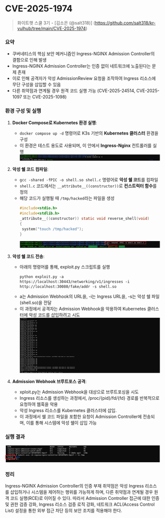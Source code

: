 # CVE-2025-1974
> 화이트햇 스쿨 3기 - [김소은 (@salt318)] (https://github.com/salt318/kr-vulhub/tree/main/CVE-2025-1974)

### 요약

- 쿠버네티스의 핵심 보안 메커니즘인 Ingress-NGINX Admission Controller의 결함으로 인해 발생
- Ingress-NGINX Admission Controller는 인증 없이 네트워크에 노출된다는 문제 존재
- 이로 인해 공격자가 악성 AdmissionReview 요청을 조작하여 Ingress 리소스에 무단 구성을 삽입할 수 있음
- 다른 취약점과 연계될 경우 원격 코드 실행 가능 (CVE-2025-24514, CVE-2025-1097 또는 CVE-2025-1098)


### 환경 구성 및 실행

1. **Docker Compose로 Kubernetes 환경 실행**:
   - `docker compose up -d` 명령어로 K3s 기반의 **Kubernetes 클러스터** 환경을 구성
   - 이 환경은 테스트 용도로 사용되며, 이 안에서 **Ingress-Nginx** 컨트롤러를 실행
     ![CVE-2025-1974](https://github.com/salt318/kr-vulhub/blob/main/CVE-2025-1974/CVE-2025-1974_1.png)

2. **악성 쉘 코드 컴파일**:
   - `gcc -shared -fPIC -o shell.so shell.c` 명령어로 **악성 쉘 코드**를 컴파일
   - `shell.c` 코드에서는 `__attribute__((constructor))`로 **컨스트럭터 함수**를 정의
   - 해당 코드가 실행될 때 `/tmp/hacked`라는 파일을 생성
     ```c
     #include<stdio.h>
     #include<stdlib.h>
     _attribute__((constructor)) static void reverse_shell(void)
     {
      system("touch /tmp/hacked");
     }
     ```
     ![CVE-2025-1974](https://github.com/salt318/kr-vulhub/blob/main/CVE-2025-1974/CVE-2025-1974_2.png)
3. **악성 쉘 코드 전송**:
   - 아래의 명령어를 통해, exploit.py 스크립트를 실행
     ```
     python exploit.py -a https://localhost:30443/networking/v1/ingresses -i http://localhost:30080/fake/addr -s shell.so
     ```
   - a는 Admission Webhook의 URL을, -i는 Ingress URL을, -s는 악성 쉘 파일 (shell.so)을 전달
   - 이 과정에서 공격자는 Admission Webhook을 악용하여 Kubernetes 클러스터에 악성 코드를 삽입하려고 시도
     ![CVE-2025-1974](https://github.com/salt318/kr-vulhub/blob/main/CVE-2025-1974/CVE-2025-1974_3.png)

4. **Admission Webhook 브루트포스 공격**:
   - xploit.py는 Admission Webhook을 대상으로 브루트포싱을 시도
   - Ingress 리소스를 생성하는 과정에서, /proc/{pid}/fd/{fd} 경로를 반복적으로 요청하여 웹훅을 악용
   - 악성 Ingress 리소스를 Kubernetes 클러스터에 삽입.
   - 이 과정에서 쉘 코드 파일을 포함한 요청이 Admission Controller에 전송되며, 이를 통해 시스템에 악성 쉘이 삽입 가능

### 실행 결과
![CVE-2025-1974](https://github.com/salt318/kr-vulhub/blob/main/CVE-2025-1974/CVE-2025-1974_4.png)

### 정리
Ingress-NGINX Admission Controller의 인증 부재 취약점은 악성 Ingress 리소스를 삽입하거나 시스템을 제어하는 행위를 가능하게 하며, 다른 취약점과 연계될 경우 원격 코드 실행(RCE)로 이어질 수 있다. 따라서 Admission Controller 접근에 대한 인증 및 권한 검증 강화, Ingress 리소스 검증 로직 강화, 네트워크 ACL(Access Control List) 설정을 통한 외부 접근 차단 등의 보안 조치를 적용해야 한다.
